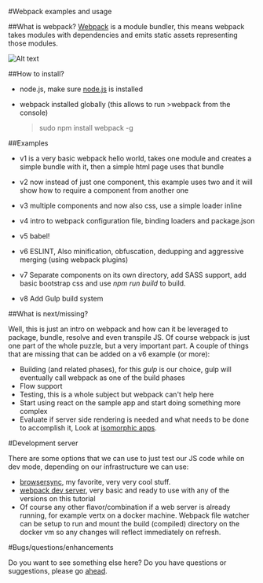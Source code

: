 #Webpack examples and usage

##What is webpack?
[Webpack](https://webpack.github.io/) is a module bundler, this means webpack takes modules with dependencies and emits 
static assets representing those modules.  

![Alt text](https://webpack.github.io/assets/what-is-webpack.png)

##How to install?

- node.js, make sure [node.js](https://nodejs.org/en/) is installed
- webpack installed globally (this allows to run >webpack from the console)
    
    >sudo npm install webpack -g 

##Examples

- v1 is a very basic webpack hello world, takes one module and creates a simple bundle with it, then a simple html page 
    uses that bundle
    
- v2 now instead of just one component, this example uses two and it will show how to require a component from another
    one
    
- v3 multiple components and now also css, use a simple loader inline

- v4 intro to webpack configuration file, binding loaders and package.json

- v5 babel!

- v6 ESLINT, Also minification, obfuscation, dedupping and aggressive merging (using webpack plugins)

- v7 Separate components on its own directory, add SASS support, add basic bootstrap css and use _npm run build_ to build.

- v8 Add Gulp build system

##What is next/missing?

Well, this is just an intro on webpack and how can it be leveraged to package, bundle, resolve and even transpile JS. 
Of course webpack is just one part of the whole puzzle, but a very important part. A couple of things that are missing
that can be added on a v6 example (or more):

- Building (and related phases), for this _gulp_ is our choice, gulp will eventually call webpack as one of the build phases
- Flow support
- Testing, this is a whole subject but webpack can't help here
- Start using react on the sample app and start doing something more complex
- Evaluate if server side rendering is needed and what needs to be done to accomplish it, Look at 
[isomorphic apps](https://strongloop.com/strongblog/node-js-react-isomorphic-javascript-why-it-matters/).


#Development server

There are some options that we can use to just test our JS code while on dev mode, depending on our infrastructure we can use:
 
- [browsersync](https://www.browsersync.io/), my favorite, very very cool stuff.
- [webpack dev server](http://webpack.github.io/docs/tutorials/getting-started/#development-server), very basic and ready to use
with any of the versions on this tutorial
- Of course any other flavor/combination if a web server is already running, for example vertx on a docker machine. Webpack file 
watcher can be setup to run and mount the build (compiled) directory on the docker vm so any changes will reflect immediately on
refresh. 

#Bugs/questions/enhancements

Do you want to see something else here? Do you have questions or suggestions, please go [ahead](https://github.com/gabroe/webpackExamples/issues).